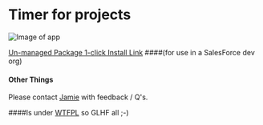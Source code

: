 # Timer for projects

![Image of app](http://i.imgur.com/pE3TD8v.png)

[Un-managed Package 1-click Install Link](https://login.salesforce.com/packaging/installPackage.apexp?p0=04t61000000gUBz)
####(for use in a SalesForce dev org)

#### Other Things

Please contact [Jamie](mailto:i@jamiesmiths.com) with feedback / Q's.

####Is under [WTFPL](http://www.wtfpl.net/txt/copying/) so GLHF all ;-)